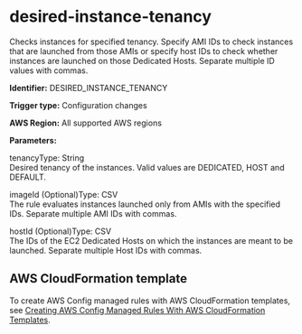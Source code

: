 # desired\-instance\-tenancy<a name="desired-instance-tenancy"></a>

Checks instances for specified tenancy\. Specify AMI IDs to check instances that are launched from those AMIs or specify host IDs to check whether instances are launched on those Dedicated Hosts\. Separate multiple ID values with commas\.

**Identifier:** DESIRED\_INSTANCE\_TENANCY

**Trigger type:** Configuration changes

**AWS Region:** All supported AWS regions

**Parameters:**

tenancyType: String  
Desired tenancy of the instances\. Valid values are DEDICATED, HOST and DEFAULT\.

imageId \(Optional\)Type: CSV  
The rule evaluates instances launched only from AMIs with the specified IDs\. Separate multiple AMI IDs with commas\.

hostId \(Optional\)Type: CSV  
The IDs of the EC2 Dedicated Hosts on which the instances are meant to be launched\. Separate multiple Host IDs with commas\.

## AWS CloudFormation template<a name="w85aac12c32c17b9d143c15"></a>

To create AWS Config managed rules with AWS CloudFormation templates, see [Creating AWS Config Managed Rules With AWS CloudFormation Templates](aws-config-managed-rules-cloudformation-templates.md)\.
